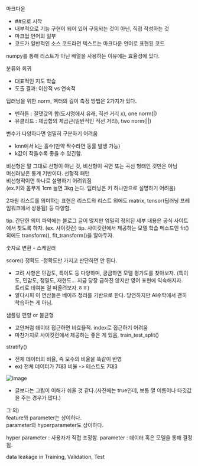 마크다운
- ##으로 시작
- 내부적으로 기능 구현이 되어 있어 구동되는 것이 아닌, 직접 작성하는 것
- 마크업 언어의 일부
- 코드가 일반적인 소스 코드라면 텍스트는 마크다운 언어로 표현된 코드 


numpy를 통해 리스트가 아닌 배열을 사용하는 이유에는 효율성에 있다. 


분류와 회귀
- 대표적인 지도 학습
- 도출 결과: 이산적 vs 연속적


딥러닝을 위한 norm, 벡터의 길이 측정 방법은 2가지가 있다.
- 멘하튼 : 절댓값의 합(도시명에서 유래, 직선 거리 x), one norm(|)
- 유클리드 : 제곱합의 제곱근(일반적인 직선 거리), two norm(||)


변수가 다양하다면 엄밀히 구분하기 어려움

- knn에서 k는 홀수(만약 짝수라면 동률 발생 가능)
- k값이 작을수록 좋을 수 있긴함.


비선형은 말 그대로 선형이 아닌 것, 비선형이 곡면 또는 곡선 형태인 것만은 아님 \
머신러닝은 통계 기반이다. 선형적 패턴 \
비선형적이면 하나로 설명하기 어려워짐 \
(ex.키와 몸무게 1cm 늘면 3kg 는다. 딥러닝은 키 하나만으로 설명하기 어려움) 


2차원 리스트를 의미하는 표현은 리스트의 리스트 외에도 matrix, tensor(딥러닝 프레임워크에서 상용됨) 등 다양함.
 
tip. 간단한 의미 파악에는 블로그 글이 많지만 엄밀히 정의된 세부 내용은 공식 사이트에서 찾도록 하자. (ex. 사이킷런)
tip. 사이킷런에서 제공하는 모델 학습 메소드인 fit() 외에도 transform(), fit_transform()을 알아두자.

숫자로 변환 - 스케일러


score() 정확도 
-정확도만 가지고 판단하면 안 된다.
- 고려 사항은 민감도, 특이도 등 다양하며, 궁금하면 모델 평가도를 찾아보자. 
  (특이도, 민감도, 정밀도, 재현도... 지금 당장 급하진 않지만 영어 표현에 익숙해지자. \
   트리로 데여본 걸 떠올려보자.ㅎㅎ)
- 알다시피 이 연산들은 베이즈 정리를 기반으로 한다. 당연하지만 AI수학에서 괜히 학습하는 게 아님.

샘플링 편향 or 불균형
- 교안처럼 데이터 접근하면 비효율적. index로 접근하기 어려움
- 마찬가지로 사이킷런에서 제공하는 좋은 게 있음, train_test_split()

stratify()
- 전체 데이터의 비율, 즉 모수의 비율을 똑같이 반영
- ex) 전체 데이터가 7대3 비율 -> 테스트도 7대3

![image](https://github.com/kw-chi-community/CHIC_24_machine-learning-study/assets/129747097/6edb9872-6a28-4013-a268-018b20fcba58)

- 글보다는 그림이 이해가 쉬울 것 같다.(사진에는 true인데, 보통 열 이름이나 타깃값을 주는 경우가 많다.) 


그 외) \
feature와 parameter는 상이하다. \
parameter와 hyperparameter도 상이하다.

hyper parameter : 사용자가 직접 조정함.
parameter : 데이터 혹은 모델을 통해 결정됨.  

data leakage in Training, Validation, Test
